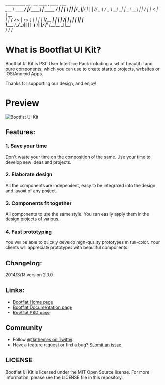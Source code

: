    __________               __    _____.__          __     ____ ___.___   ____  __.__  __   
   \______   \ ____   _____/  |__/ ____\  | _____ _/  |_  |    |   \   | |    |/ _|__|/  |_ 
    |    |  _//  _ \ /  _ \   __\   __\|  | \__  \\   __\ |    |   /   | |      < |  \   __\
    |    |   (  <_> |  <_> )  |  |  |  |  |__/ __ \|  |   |    |  /|   | |    |  \|  ||  |  
    |______  /\____/ \____/|__|  |__|  |____(____  /__|   |______/ |___| |____|__ \__||__|  
           \/                                    \/                              \/         

# What is Bootflat UI Kit?

Bootflat UI Kit is PSD User Interface Pack including a set of beautiful and pure components, which you can use to create startup projects, websites or iOS/Android Apps.

Thanks for supporting our design, and enjoy!

# Preview

![Bootflat UI Kit](http://bootflat.github.io/img/bootflat-ui-kit.jpg "Bootflat UI Kit")

## Features:

### 1. Save your time
Don't waste your time on the composition of the same. Use your time to develop new ideas and projects.

### 2. Elaborate design
All the components are independent, easy to be integrated into the design and layout of any project.

### 3. Components fit together
All components to use the same style. You can easily apply them in the design projects of various.

### 4. Fast prototyping
You will be able to quickly develop high-quality prototypes in full-color. Your clients will appreciate prototypes with beautiful components.


## Changelog:

2014/3/18 version 2.0.0

## Links:

+ [Bootflat Home page](http://bootflat.github.io/)
+ [Bootflat Documentation page](http://bootflat.github.io/documentation.html)
+ [Bootflat PSD page](http://bootflat.github.io/free-psd.html)

## Community

+ Follow [@flathemes on Twitter](https://twitter.com/flathemes).
+ Have a feature request or find a bug? [Submit an issue](https://github.com/bootflat/Bootflat.UI.Kit.PSD/issues).

## LICENSE

Bootflat UI Kit is licensed under the MIT Open Source license. For more information, please see the LICENSE file in this repository.

